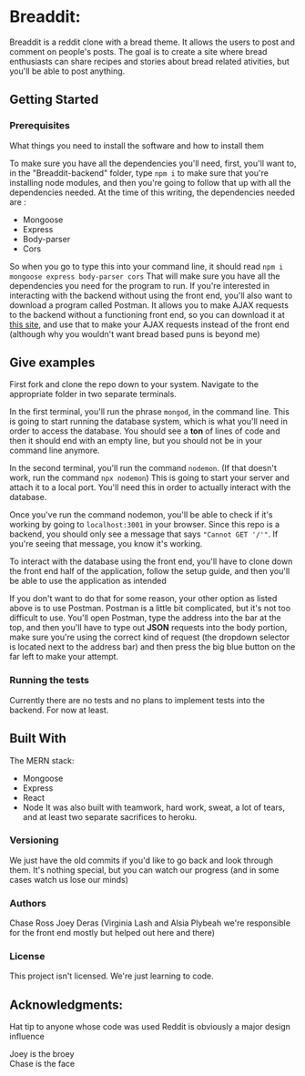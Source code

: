 # Breaddit:

Breaddit is a reddit clone with a bread theme. It allows the users to post and comment on people's posts. The goal is to create a site where bread enthusiasts can share recipes and stories about bread related ativities, but you'll be able to post anything.

## Getting Started

### Prerequisites

What things you need to install the software and how to install them

To make sure you have all the dependencies you'll need, first, you'll want to, in the "Breaddit-backend" folder, type `npm i` to make sure that you're installing node modules, and then you're going to follow that up with all the dependencies needed. At the time of this writing, the dependencies needed are :

- Mongoose
- Express
- Body-parser
- Cors

So when you go to type this into your command line, it should read `npm i mongoose express body-parser cors` That will make sure you have all the dependencies you need for the program to run. If you're interested in interacting with the backend without using the front end, you'll also want to download a program called Postman. It allows you to make AJAX requests to the backend without a functioning front end, so you can download it at [this site](https://www.getpostman.com/), and use that to make your AJAX requests instead of the front end (although why you wouldn't want bread based puns is beyond me)

## Give examples

First fork and clone the repo down to your system. Navigate to the appropriate folder in two separate terminals.

In the first terminal, you'll run the phrase `mongod`, in the command line. This is going to start running the database system, which is what you'll need in order to access the database. You should see a **ton** of lines of code and then it should end with an empty line, but you should not be in your command line anymore.

In the second terminal, you'll run the command `nodemon`. (If that doesn't work, run the command `npx nodemon`) This is going to start your server and attach it to a local port. You'll need this in order to actually interact with the database.

Once you've run the command nodemon, you'll be able to check if it's working by going to `localhost:3001` in your browser. Since this repo is a backend, you should only see a message that says `"Cannot GET '/'"`. If you're seeing that message, you know it's working.

To interact with the database using the front end, you'll have to clone down the front end half of the application, follow the setup guide, and then you'll be able to use the application as intended

If you don't want to do that for some reason, your other option as listed above is to use Postman. Postman is a little bit complicated, but it's not too difficult to use. You'll open Postman, type the address into the bar at the top, and then you'll have to type out **JSON** requests into the body portion, make sure you're using the correct kind of request (the dropdown selector is located next to the address bar) and then press the big blue button on the far left to make your attempt.

### Running the tests

Currently there are no tests and no plans to implement tests into the backend. For now at least.

## Built With

The MERN stack:

- Mongoose
- Express
- React
- Node
  It was also built with teamwork, hard work, sweat, a lot of tears, and at least two separate sacrifices to heroku.

### Versioning

We just have the old commits if you'd like to go back and look through them. It's nothing special, but you can watch our progress (and in some cases watch us lose our minds)

### Authors

Chase Ross
Joey Deras
(Virginia Lash and Alsia Plybeah we're responsible for the front end mostly but helped out here and there)

### License

This project isn't licensed. We're just learning to code.

## Acknowledgments:

Hat tip to anyone whose code was used
Reddit is obviously a major design influence

Joey is the broey\
Chase is the face
